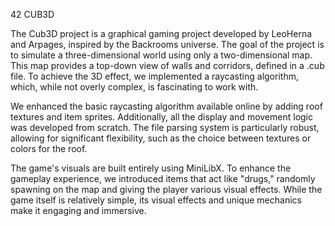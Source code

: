 ﻿42 CUB3D

The Cub3D project is a graphical gaming project developed by LeoHerna and Arpages, inspired by the Backrooms universe. The goal of the project is to simulate a three-dimensional world using only a two-dimensional map. This map provides a top-down view of walls and corridors, defined in a .cub file. To achieve the 3D effect, we implemented a raycasting algorithm, which, while not overly complex, is fascinating to work with.

We enhanced the basic raycasting algorithm available online by adding roof textures and item sprites. Additionally, all the display and movement logic was developed from scratch. The file parsing system is particularly robust, allowing for significant flexibility, such as the choice between textures or colors for the roof.

The game's visuals are built entirely using MiniLibX. To enhance the gameplay experience, we introduced items that act like "drugs," randomly spawning on the map and giving the player various visual effects. While the game itself is relatively simple, its visual effects and unique mechanics make it engaging and immersive.

